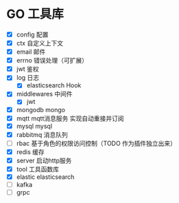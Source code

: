 # GO 工具库

- [x] config 配置
- [x] ctx 自定义上下文
- [x] email 邮件
- [x] errno 错误处理（可扩展）
- [x] jwt 鉴权
- [x] log 日志
  - [x] elasticsearch Hook
- [x] middlewares 中间件
  - [x] jwt
- [x] mongodb mongo
- [x] mqtt mqtt消息服务 实现自动重接并订阅
- [x] mysql mysql
- [x] rabbitmq 消息队列
- [ ] rbac 基于角色的权限访问控制（TODO 作为插件独立出来）
- [x] redis 缓存
- [x] server 启动http服务
- [x] tool 工具函数库
- [x] elastic elasticsearch 
- [ ] kafka
- [ ] grpc